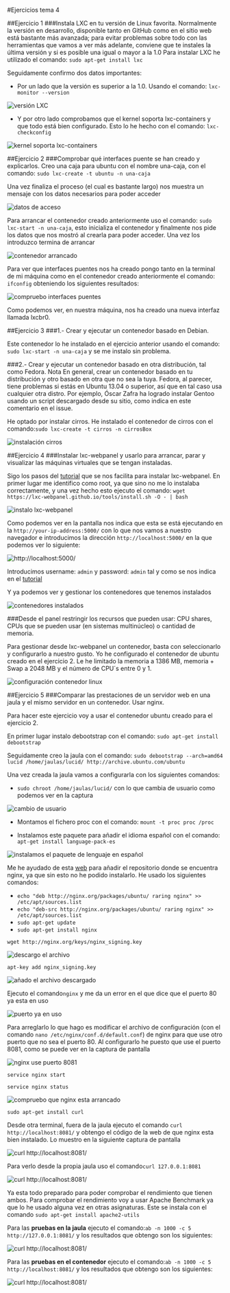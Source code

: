 #Ejercicios tema 4


##Ejercicio 1
###Instala LXC en tu versión de Linux favorita. Normalmente la versión en desarrollo, disponible tanto en GitHub como en el sitio web está bastante más avanzada; para evitar problemas sobre todo con las herramientas que vamos a ver más adelante, conviene que te instales la última versión y si es posible una igual o mayor a la 1.0
Para instalar LXC he utilizado el comando:
`sudo apt-get install lxc`

Seguidamente confirmo dos datos importantes:

* Por un lado que la versión es superior a la 1.0. Usando el comando: `lxc-monitor --version`

![versión LXC](https://www.dropbox.com/s/7f7zlshwif8xdhv/ejr1.2.png?dl=1)

* Y por otro lado comprobamos que el kernel soporta lxc-containers y que todo está bien configurado. Esto lo he hecho con el comando: `lxc-checkconfig`

![kernel soporta lxc-containers](https://www.dropbox.com/s/u25004f1v8k4er6/ejr1.1.png?dl=1)


##Ejercicio 2
###Comprobar qué interfaces puente se han creado y explicarlos.
Creo una caja para ubuntu con el nombre una-caja, con el comando: `sudo lxc-create -t ubuntu -n una-caja`

Una vez finaliza el proceso (el cual es bastante largo) nos muestra un mensaje con los datos necesarios para poder acceder 

![datos de acceso](https://www.dropbox.com/s/il93cl07uu99k8n/ejr2.1.png?dl=1)

Para arrancar el contenedor creado anteriormente uso el comando: `sudo lxc-start -n una-caja`, esto inicializa el contenedor y finalmente nos pide los datos que nos mostró al crearla para poder acceder. Una vez los introduzco termina de arrancar

![contenedor arrancado](https://www.dropbox.com/s/svej7pbnj0bupt7/ejr2.2.png?dl=1)

Para ver que interfaces puentes nos ha creado pongo tanto en la terminal de mi máquina como en el contenedor creado anteriormente el comando: `ifconfig` obteniendo los siguientes resultados:

![compruebo interfaces puentes](https://www.dropbox.com/s/f1is1lch0x0edhr/ejr2.3.png?dl=1)

Como podemos ver, en nuestra máquina, nos ha creado una nueva interfaz llamada lxcbr0.



##Ejercicio 3
###1.- Crear y ejecutar un contenedor basado en Debian.

Este contenedor lo he instalado en el ejercicio anterior usando el comando: `sudo lxc-start -n una-caja` y se me instalo sin problema.

###2.- Crear y ejecutar un contenedor basado en otra distribución, tal como Fedora. Nota En general, crear un contenedor basado en tu distribución y otro basado en otra que no sea la tuya. Fedora, al parecer, tiene problemas si estás en Ubuntu 13.04 o superior, así que en tal caso usa cualquier otra distro. Por ejemplo, Óscar Zafra ha logrado instalar Gentoo usando un script descargado desde su sitio, como indica en este comentario en el issue.


He optado por instalar cirros. 
He instalado el contenedor de cirros con el comando:`sudo lxc-create -t cirros -n cirrosBox`

![instalación cirros](https://www.dropbox.com/s/y1h4suww7cyrtn6/ejr3.1.png?dl=1)


##Ejercicio 4
###Instalar lxc-webpanel y usarlo para arrancar, parar y visualizar las máquinas virtuales que se tengan instaladas.

Sigo los pasos del [tutorial](http://lxc-webpanel.github.io) que se nos facilita para instalar lxc-webpanel.
En primer lugar me identifico como root, ya que sino no me lo instalaba correctamente, y una vez hecho esto ejecuto el comando: `wget https://lxc-webpanel.github.io/tools/install.sh -O - | bash`

![instalo lxc-webpanel](https://www.dropbox.com/s/r36y1kadpegn5lj/ejr4.1.png?dl=1)

Como podemos ver en la pantalla nos indica que esta se está ejecutando en la `http://your-ip-address:5000/` con lo que nos vamos a nuestro navegador e introducimos la dirección `http://localhost:5000/` en la que podemos ver lo siguiente:

![http://localhost:5000/](https://www.dropbox.com/s/swpkgzh9xgmmm1g/ejr4.2.png?dl=1)

Introducimos username: `admin` y password: `admin` tal y como se nos indica en el [tutorial](http://lxc-webpanel.github.io)

Y ya podemos ver y gestionar los contenedores que tenemos instalados

![contenedores instalados](https://www.dropbox.com/s/vw256vqc3zgocjq/ejr4.3.png?dl=1)



###Desde el panel restringir los recursos que pueden usar: CPU shares, CPUs que se pueden usar (en sistemas multinúcleo) o cantidad de memoria.

Para gestionar desde lxc-webpanel un contenedor, basta con seleccionarlo y configurarlo a nuestro gusto. Yo he configurado el contenedor de ubuntu creado en el ejercicio 2. Le he limitado la memoria a 1386 MB, memoria + Swap a 2048 MB y el número de CPU´s entre 0 y 1.

![configuración contenedor linux](https://www.dropbox.com/s/mr3nmyc7kudj54h/ejr4.4.png?dl=1)


##Ejercicio 5
###Comparar las prestaciones de un servidor web en una jaula y el mismo servidor en un contenedor. Usar nginx.

Para hacer este ejercicio voy a usar el contenedor ubuntu creado para el ejercicio 2. 

En primer lugar instalo  debootstrap con el comando: `sudo apt-get install debootstrap`

Seguidamente creo la jaula con el comando: `sudo debootstrap --arch=amd64 lucid /home/jaulas/lucid/ http://archive.ubuntu.com/ubuntu`

Una vez creada la jaula vamos a configurarla con los siguientes comandos:

* `sudo chroot /home/jaulas/lucid/` con lo que cambia de usuario como podemos ver en la captura

![cambio de usuario](https://www.dropbox.com/s/czgvb9ehtwbzdzd/ejr5.1.png?dl=1)

* Montamos el fichero proc con el comando: `mount -t proc proc /proc` 

* Instalamos este paquete para añadir el idioma español con el comando: `apt-get install language-pack-es` 

![instalamos el paquete de lenguaje en español](https://www.dropbox.com/s/6lqq9et4ed6efkl/ejr5.2.png?dl=1)

Me he ayudado de esta [web](https://www.nginx.com/resources/wiki/start/topics/tutorials/install/) para añadir el repositorio donde se encuentra nginx, ya que sin esto no he podido instalarlo.
He usado los siguientes comandos:

* `echo "deb http://nginx.org/packages/ubuntu/ raring nginx" >> /etc/apt/sources.list`
* `echo "deb-src http://nginx.org/packages/ubuntu/ raring nginx" >> /etc/apt/sources.list`
* `sudo apt-get update`
* `sudo apt-get install nginx`

`wget http://nginx.org/keys/nginx_signing.key`

![descargo el archivo](https://www.dropbox.com/s/7squbzrqw4898c0/ejr5.3.png?dl=1)

`apt-key add nginx_signing.key` 

![añado el archivo descargado](https://www.dropbox.com/s/kyxem7ugsxvljlj/ejr5.4.png?dl=1)

Ejecuto el comando`nginx` y me da un error en el que dice que el puerto 80 ya esta en uso

![puerto ya en uso](https://www.dropbox.com/s/m14o9mi831stz2b/ejr5.5.png?dl=1)

Para arreglarlo lo que hago es modificar el archivo de configuración (con el comando `nano /etc/nginx/conf.d/default.conf`) de nginx para que use otro puerto que no sea el puerto 80. Al configurarlo he puesto que use el puerto 8081, como se puede ver en la captura de pantalla

![nginx use puerto 8081](https://www.dropbox.com/s/lcgq0n8etwyzpfs/ejr5.7.png?dl=1)

`service nginx start`

`service nginx status`

![compruebo que nginx esta arrancado](https://www.dropbox.com/s/3rlyvcomukw42ew/ejr5.6.png?dl=1)

`sudo apt-get install curl`

Desde otra terminal, fuera de la jaula ejecuto el comando `curl http://localhost:8081/` y obtengo el código de la web de que nginx esta bien instalado. Lo muestro en la siguiente captura de pantalla

![curl http://localhost:8081/](https://www.dropbox.com/s/clbw7fjuojxwfkx/ejr5.8.png?dl=1)

Para verlo desde la propia jaula uso el comando`curl 127.0.0.1:8081`

![curl http://localhost:8081/](https://www.dropbox.com/s/dhxlql8oax50sjo/ejr5.9.png?dl=1)

Ya esta todo preparado para poder comprobar el rendimiento que tienen ambos. Para comprobar el rendimiento voy a usar Apache Benchmark ya que lo he usado alguna vez en otras asignaturas. Este se instala con el comando `sudo apt-get install apache2-utils`

Para las **pruebas en la jaula** ejecuto el comando:`ab -n 1000 -c 5 http://127.0.0.1:8081/` y los resultados que obtengo son los siguientes:

![curl http://localhost:8081/](https://www.dropbox.com/s/qvmyapjzp5xucfz/ejr5.10.png?dl=1)

Para las **pruebas en el contenedor** ejecuto el comando:`ab -n 1000 -c 5 http://localhost:8081/` y los resultados que obtengo son los siguientes:

![curl http://localhost:8081/](https://www.dropbox.com/s/nizqr31urqvzxfx/ejr5.11.png?dl=1)








